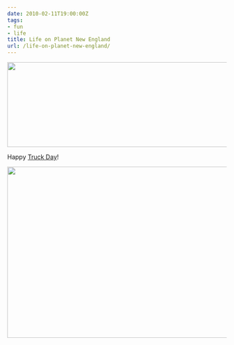```yaml
---
date: 2010-02-11T19:00:00Z
tags:
- fun
- life
title: Life on Planet New England
url: /life-on-planet-new-england/
---
```


<img src="/images/nq100212.gif" alt="" width="600" height="195" class="alignnone size-full wp-image-669" />

Happy [Truck Day](http://www.boston.com/sports/baseball/redsox/extras/extra_bases/2010/02/red_sox_truck_d_1.html)!

<img src="/images/590_truck.jpg" alt="" width="590" height="393" class="alignnone size-full wp-image-670" />